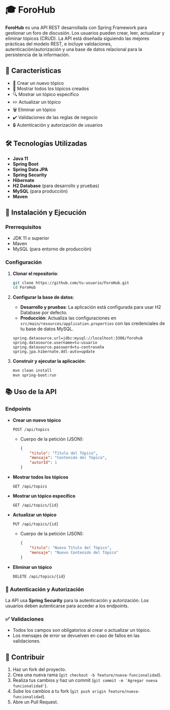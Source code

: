 # 🎓 ForoHub

**ForoHub** es una API REST desarrollada con Spring Framework para gestionar un foro de discusión. Los usuarios pueden crear, leer, actualizar y eliminar tópicos (CRUD). La API está diseñada siguiendo las mejores prácticas del modelo REST, e incluye validaciones, autenticación/autorización y una base de datos relacional para la persistencia de la información.

## 🌟 Características

- 📝 Crear un nuevo tópico
- 📖 Mostrar todos los tópicos creados
- 🔍 Mostrar un tópico específico
- ✏️ Actualizar un tópico
- 🗑️ Eliminar un tópico
- ✔️ Validaciones de las reglas de negocio
- 🔒 Autenticación y autorización de usuarios

## 🛠️ Tecnologías Utilizadas

- **Java 11**
- **Spring Boot**
- **Spring Data JPA**
- **Spring Security**
- **Hibernate**
- **H2 Database** (para desarrollo y pruebas)
- **MySQL** (para producción)
- **Maven**

## 🚀 Instalación y Ejecución

### Prerrequisitos

- JDK 11 o superior
- Maven
- MySQL (para entorno de producción)

### Configuración

1. **Clonar el repositorio**:
    ```bash
    git clone https://github.com/tu-usuario/ForoHub.git
    cd ForoHub
    ```

2. **Configurar la base de datos**:

    - **Desarrollo y pruebas**: La aplicación está configurada para usar H2 Database por defecto.
    - **Producción**: Actualiza las configuraciones en `src/main/resources/application.properties` con las credenciales de tu base de datos MySQL.

    ```properties
    spring.datasource.url=jdbc:mysql://localhost:3306/forohub
    spring.datasource.username=tu-usuario
    spring.datasource.password=tu-contraseña
    spring.jpa.hibernate.ddl-auto=update
    ```

3. **Construir y ejecutar la aplicación**:

    ```bash
    mvn clean install
    mvn spring-boot:run
    ```

## 📚 Uso de la API

### Endpoints

- **Crear un nuevo tópico**
    ```http
    POST /api/topics
    ```
    - Cuerpo de la petición (JSON):
        ```json
        {
            "titulo": "Título del Tópico",
            "mensaje": "Contenido del Tópico",
            "autorId": 1
        }
        ```

- **Mostrar todos los tópicos**
    ```http
    GET /api/topics
    ```

- **Mostrar un tópico específico**
    ```http
    GET /api/topics/{id}
    ```

- **Actualizar un tópico**
    ```http
    PUT /api/topics/{id}
    ```
    - Cuerpo de la petición (JSON):
        ```json
        {
            "titulo": "Nuevo Título del Tópico",
            "mensaje": "Nuevo Contenido del Tópico"
        }
        ```

- **Eliminar un tópico**
    ```http
    DELETE /api/topics/{id}
    ```

### 🔐 Autenticación y Autorización

La API usa **Spring Security** para la autenticación y autorización. Los usuarios deben autenticarse para acceder a los endpoints. 

### ✅ Validaciones

- Todos los campos son obligatorios al crear o actualizar un tópico.
- Los mensajes de error se devuelven en caso de fallos en las validaciones.

## 🤝 Contribuir

1. Haz un fork del proyecto.
2. Crea una nueva rama (`git checkout -b feature/nueva-funcionalidad`).
3. Realiza tus cambios y haz un commit (`git commit -m 'Agregar nueva funcionalidad'`).
4. Sube los cambios a tu fork (`git push origin feature/nueva-funcionalidad`).
5. Abre un Pull Request.

